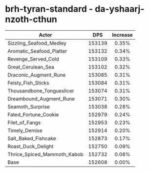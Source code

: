 # brh-tyran-standard - da-yshaarj-nzoth-cthun
| Actor | DPS | Increase |
|---|:---:|:---:|
|Sizzling_Seafood_Medley|153139|0.35%|
|Aromatic_Seafood_Platter|153132|0.34%|
|Revenge_Served_Cold|153109|0.33%|
|Great_Cerulean_Sea|153102|0.32%|
|Draconic_Augment_Rune|153085|0.31%|
|Feisty_Fish_Sticks|153084|0.31%|
|Thousandbone_Tongueslicer|153074|0.31%|
|Dreambound_Augment_Rune|153071|0.30%|
|Seamoth_Surprise|153038|0.28%|
|Fated_Fortune_Cookie|152979|0.24%|
|Filet_of_Fangs|152953|0.23%|
|Timely_Demise|152914|0.20%|
|Salt_Baked_Fishcake|152873|0.17%|
|Roast_Duck_Delight|152750|0.09%|
|Thrice_Spiced_Mammoth_Kabob|152732|0.08%|
|Base|152608|0.00%|
